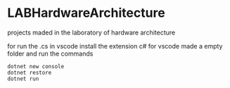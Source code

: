 # LABHardwareArchitecture
projects maded in the laboratory of hardware architecture

for run the .cs in vscode
install the extension c# for vscode
made a empty folder and run the commands
```
dotnet new console
dotnet restore
dotnet run

```
